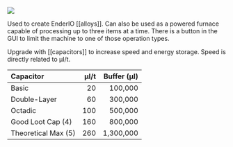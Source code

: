 ![](http://loenwind.info/eio/Alloy_Smelter.png)

Used to create EnderIO [[alloys]].  Can also be used as a powered furnace capable of processing up to three items at a time.  There is a button in the GUI to limit the machine to one of those operation types.

Upgrade with [[capacitors]] to increase speed and energy storage.  Speed is directly related to µI/t.

| Capacitor           | µI/t | Buffer (µI) |
| :------------------ | ---: | ----------: |
| Basic               |   20 |     100,000 |
| Double-Layer        |   60 |     300,000 |
| Octadic             |  100 |     500,000 |
| Good Loot Cap (4)   |  160 |     800,000 |
| Theoretical Max (5) |  260 |   1,300,000 |
